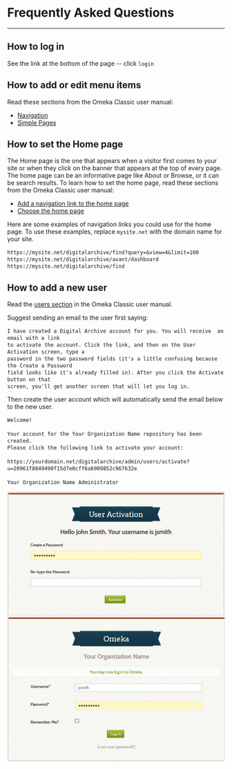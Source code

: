 # Frequently Asked Questions

---
## How to log in

See the link at the bottom of the page -- click `login`


## How to add or edit menu items

Read these sections from the Omeka Classic user manual:

-   [Navigation](https://omeka.org/classic/docs/Admin/Appearance/Navigation/)
-   [Simple Pages](https://omeka.org/classic/docs/Plugins/SimplePages/)


## How to set the Home page

The Home page is the one that appears when a visitor first comes to your site or
when they click on the banner that appears at the top of every page. The home page
can be an informative page like About or Browse, or it can be search results. To
learn how to set the home page, read these sections from the Omeka Classic user manual:

-   [Add a navigation link to the home page](https://omeka.org/classic/docs/Admin/Appearance/Navigation/#add-navigation-links)
-   [Choose the home page](https://omeka.org/classic/docs/Admin/Appearance/Navigation/#choose-a-homepage)

Here are some examples of navigation links you could use for the home page. To use these examples, replace `mysite.net` with the domain name for your site.

```
https://mysite.net/digitalarchive/find?query=&view=4&limit=100
https://mysite.net/digitalarchive/avant/dashboard
https://mysite.net/digitalarchive/find
```

## How to add a new user

Read the [users section](https://omeka.org/classic/docs/Admin/Users/) in the Omeka Classic user manual.

Suggest sending an email to the user first saying:

``` text
I have created a Digital Archive account for you. You will receive  an email with a link
to activate the account. Click the link, and then on the User Activation screen, type a
password in the two password fields (it's a little confusing because the Create a Password
field looks like it's already filled in). After you click the Activate button on that
screen, you'll get another screen that will let you log in.
```

Then create the user account which will automatically send the email below to the new user.

``` text
Welcome!

Your account for the Your Organization Name repository has been created.
Please click the following link to activate your account:

https://yourdomain.net/digitalarchive/admin/users/activate?u=20961f8049490f15d7e0cff6a6909852c967632e

Your Organization Name Administrator
```

![Activation screen](faq-1.jpg)
![Login screen](faq-2.jpg)

